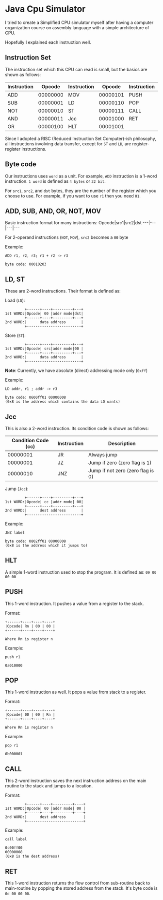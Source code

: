 # Java Cpu Simulator
I tried to create a Simplified CPU simulator myself after having a computer organization course on assembly language with a simple architecture of CPU.

Hopefully I explained each instruction well.

## Instruction Set
The instruction set which this CPU can read is small, but the basics are shown as follows:

Instruction | Opcode | Instruction | Opcode | Instruction | Opcode
---|---|---|---|---|---
ADD | 00000000 | MOV | 00000101 | PUSH | 00001010
SUB | 00000001 | LD  | 00000110 | POP  | 00001011
NOT | 00000010 | ST  | 00000111 | CALL | 00001100
AND | 00000011 | Jcc | 00001000 | RET  | 00001101
OR  | 00000100 | HLT | 00001001 | 

Since I adopted a RISC (Reduced Instruction Set Computer)-ish philosophy, all instructions involving data transfer, except for `ST` and `LD`, are register-register instructions.

## Byte code
Our instructions uses `word` as a unit. For example, `ADD` instruction is a 1-word instruction. `1 word` is defined as `4 bytes` or `32 bit`.

For `src1`, `src2`, and `dst` bytes, they are the number of the register which you choose to use. For example, if you want to use `r1` then you need `01`.

## ADD, SUB, AND, OR, NOT, MOV
Basic instruction format for many instructions:
Opcode|src1|src2|dst
---|---|---|---

For 2-operand instructions (`NOT`, `MOV`), `src2` becomes a `00` byte

Example:
```
ADD r1, r2, r3; r1 + r2 -> r3

byte code: 00010203
```

## LD, ST
These are 2-word instructions. Their format is defined as:

Load (`LD`):
```
         +------+----+---------+---+
1st WORD:|Opcode| 00 |addr mode|dst|
         +------+----+---------+---+
2nd WORD:|      data address       |
         +-------------------------+
```

Store (`ST`):
```
         +------+----+---------+---+
1st WORD:|Opcode| src|addr mode|00 |
         +------+----+---------+---+
2nd WORD:|      data address       |
         +-------------------------+
```

**Note**: Currently, we have absolute (direct) addressing mode only (`0xff`)

Example:
```
LD addr, r1 ; addr -> r3

byte code: 0600ff01 00000008 
(0x8 is the address which contains the data LD wants)
```

## Jcc
This is also a 2-word instruction. Its condition code is shown as follows:

Condition Code (cc)|Instruction|Description
---|---|---
00000001| JR  | Always jump
00000001| JZ  | Jump if zero (zero flag is 1)
00000010| JNZ | Jump if not zero (zero flag is 0)

Jump (`Jcc`):
```
         +------+----+---------+---+
1st WORD:|Opcode| cc |addr mode| 00|
         +------+----+---------+---+
2nd WORD:|      dest address       |
         +-------------------------+
```

Example:
```
JNZ label

byte code: 0802ff01 00000008
(0x8 is the address which it jumps to)
```

## HLT
A simple 1-word instruction used to stop the program. It is defined as: `09 00 00 00`

## PUSH
This 1-word instruction. It pushes a value from a register to the stack.

Format:
```
+------+----+----+----+
|Opcode| Rn | 00 | 00 |
+------+----+----+----+

Where Rn is register n
```

Example:
```
push r1

0a010000
```

## POP
This 1-word instruction as well. It pops a value from stack to a register.

Format:
```
+------+----+----+----+
|Opcode| 00 | 00 | Rn |
+------+----+----+----+

Where Rn is register n
```

Example:
```
pop r1

0b000001
```

## CALL
This 2-word instruction saves the next instruction address on the main routine to the stack and jumps to a location.

Format:
```
         +------+----+---------+----+
1st WORD:|Opcode| 00 |addr mode| 00 |
         +------+----+---------+----+
2nd WORD:|      dest address        |
         +--------------------------+
```

Example:
```
call label

0c00ff00
00000008
(0x8 is the dest address)
```

## RET
This 1-word instruction returns the flow control from sub-routine back to main-routine by popping the stored address from the stack. It's byte code is `0d 00 00 00`.